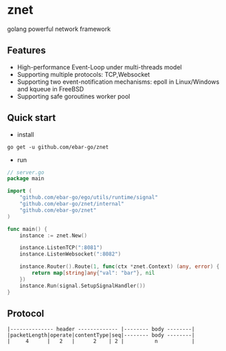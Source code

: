 # znet
golang powerful network framework

## Features
- High-performance Event-Loop under multi-threads model
- Supporting multiple protocols: TCP,Websocket
- Supporting two event-notification mechanisms: epoll in Linux/Windows and kqueue in FreeBSD
- Supporting safe goroutines worker pool

## Quick start
- install
```
go get -u github.com/ebar-go/znet
```

- run

```go
// server.go
package main

import (
	"github.com/ebar-go/ego/utils/runtime/signal"
	"github.com/ebar-go/znet/internal"
	"github.com/ebar-go/znet"
)

func main() {
	instance := znet.New()

	instance.ListenTCP(":8081")
	instance.ListenWebsocket(":8082")

	instance.Router().Route(1, func(ctx *znet.Context) (any, error) {
		return map[string]any{"val": "bar"}, nil
	})
	instance.Run(signal.SetupSignalHandler())
}
```

## Protocol

```
|-------------- header ------------- |-------- body --------|
|packetLength|operate|contentType|seq|-------- body --------|
|     4      |   2   |      2    | 2 |          n           |
```
